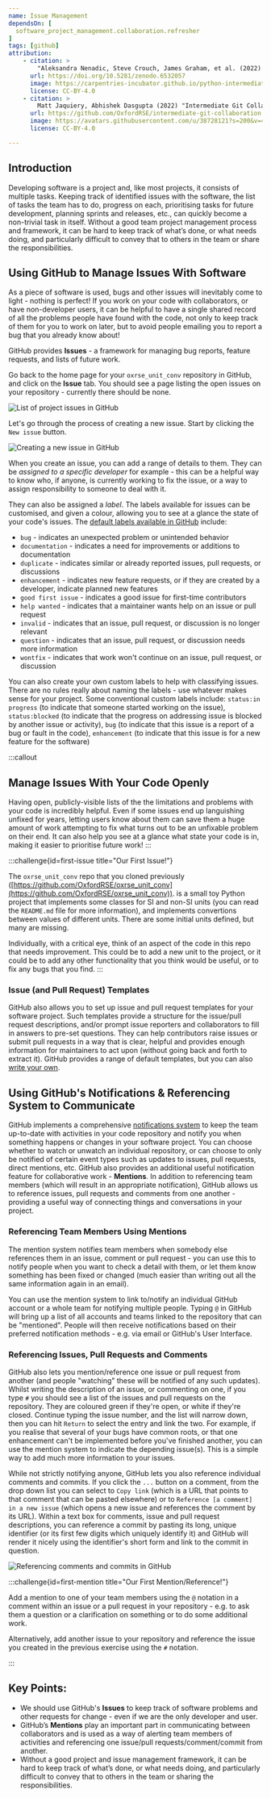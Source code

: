 ```yaml
---
name: Issue Management
dependsOn: [
  software_project_management.collaboration.refresher
]
tags: [github]
attribution: 
    - citation: >
        "Aleksandra Nenadic, Steve Crouch, James Graham, et al. (2022). carpentries-incubator/python-intermediate-development: beta (beta). Zenodo. https://doi.org/10.5281/zenodo.6532057"
      url: https://doi.org/10.5281/zenodo.6532057
      image: https://carpentries-incubator.github.io/python-intermediate-development/assets/img/incubator-logo-blue.svg
      license: CC-BY-4.0
    - citation: >
        Matt Jaquiery, Abhishek Dasgupta (2022) "Intermediate Git Collaboration"
      url: https://github.com/OxfordRSE/intermediate-git-collaboration
      image: https://avatars.githubusercontent.com/u/38728121?s=200&v=4
      license: CC-BY-4.0

---
```


## Introduction

Developing software is a project and, like most projects, it consists of
multiple tasks. Keeping track of identified issues with the software, the list
of tasks the team has to do, progress on each, prioritising tasks for future
development, planning sprints and releases, etc., can quickly become a
non-trivial task in itself.  Without a good team project management process and
framework, it can be hard to keep track of what’s done, or what needs doing, and
particularly difficult to convey that to others in the team or share the
responsibilities.

## Using GitHub to Manage Issues With Software

As a piece of software is used, bugs and other issues will inevitably come to
light - nothing is perfect!  If you work on your code with collaborators, or
have non-developer users, it can be helpful to have a single shared record of
all the problems people have found with the code, not only to keep track of them
for you to work on later, but to avoid people emailing you to report a bug that
you already know about!

GitHub provides **Issues** - a framework for managing bug reports, feature requests, and lists of future work.

Go back to the home page for your `oxrse_unit_conv` repository in GitHub, and click on 
the **Issue** tab.
You should see a page listing the open issues on your repository - currently there should be none.

![List of project issues in GitHub](fig/github-issue-list.png)

Let's go through the process of creating a new issue. Start by clicking the `New issue` button.

![Creating a new issue in GitHub](fig/github-new-issue.png)

When you create an issue, you can add a range of details to them. They can be *assigned to a specific developer* for example - this can be a helpful way to know who, if anyone, is currently working to fix the issue, or a way to assign 
responsibility to someone to deal with it.

They can also be assigned a *label*. The labels available for issues can be customised, and given a colour, allowing you to see at a glance the state of your code's issues. The [default labels available in GitHub](https://docs.github.com/en/issues/using-labels-and-milestones-to-track-work/managing-labels) include:

- `bug` - indicates an unexpected problem or unintended behavior
- `documentation` - indicates a need for improvements or additions to documentation
- `duplicate` - indicates similar or already reported issues, pull requests, or discussions
- `enhancement` - indicates new feature requests, or if they are created by a developer, indicate planned new features
- `good first issue` - indicates a good issue for first-time contributors
- `help wanted` - indicates that a maintainer wants help on an issue or pull request
- `invalid` - indicates that an issue, pull request, or discussion is no longer relevant
- `question` - indicates that an issue, pull request, or discussion needs more information
- `wontfix` - indicates that work won't continue on an issue, pull request, or discussion

You can also create your own custom labels to help with classifying issues. There are no 
rules really about naming the labels - use whatever makes sense for your project. Some 
conventional custom labels include: `status:in progress` (to indicate that someone 
started working on the issue), `status:blocked` (to indicate that the progress on 
addressing issue is blocked by another issue or activity), `bug` (to indicate that this 
issue is a report of a bug or fault in the code), `enhancement` (to indicate that this 
issue is for a new feature for the software)


:::callout
## Manage Issues With Your Code Openly
Having open, publicly-visible lists of the the limitations and problems with
your code is incredibly helpful. Even if some issues end up languishing unfixed
for years, letting users know about them can save them a huge amount of work
attempting to fix what turns out to be an unfixable problem on their end. It can
also help you see at a glance what state your code is in, making it easier to
prioritise future work!
:::


:::challenge{id=first-issue title="Our First Issue!"}

The `oxrse_unit_conv` repo that you cloned previously 
([https://github.com/OxfordRSE/oxrse_unit_conv](https://github.com/OxfordRSE/oxrse_unit_conv)). 
is a small toy Python project that implements some classes for SI and non-SI units (you 
can
read the `README.md` file for more information), and implements convertions
between values of different units. There are some initial units defined, but many are 
missing. 

Individually, with a critical eye, think of an aspect of the code in this repo that 
needs improvement. This could be to add a new unit to the project, or it could be to add 
any other functionality that you think would be useful, or to fix any bugs that you 
find.
:::

### Issue (and Pull Request) Templates

GitHub also allows you to set up issue and pull request templates for your
software project.  Such templates provide a structure for the issue/pull request
descriptions, and/or prompt issue reporters and collaborators to fill in answers
to pre-set questions. They can help contributors raise issues or submit pull
requests in a way that is clear, helpful and provides enough information for
maintainers to act upon (without going back and forth to extract it). GitHub
provides a range of default templates, but you can also [write your
own](https://docs.github.com/en/communities/using-templates-to-encourage-useful-issues-and-pull-requests/configuring-issue-templates-for-your-repository).

## Using GitHub's Notifications & Referencing System to Communicate

GitHub implements a comprehensive [notifications system](https://docs.github.com/en/account-and-profile/managing-subscriptions-and-notifications-on-github/setting-up-notifications/configuring-notifications) 
to keep the team up-to-date with activities in your code repository and notify you when something happens or changes 
in your software project. You can choose whether to watch or unwatch an individual repository,
or can choose to only be notified of certain event types such as updates to issues, pull requests, direct mentions, 
etc. GitHub also provides an additional useful notification feature for collaborative work - **Mentions**. 
In addition to referencing team members (which will result in an appropriate notification), GitHub allows us 
to reference issues, pull requests and comments from one another - providing a useful way of connecting things 
and conversations in your project.

### Referencing Team Members Using Mentions

The mention system notifies team members when somebody else references them in
an issue, comment or pull request - you can use this to notify people when you
want to check a detail with them, or let them know something has been fixed or
changed (much easier than writing out all the same information again in an
email).  

You can use the mention system to link to/notify an individual GitHub account or
a whole team for notifying multiple people. Typing `@` in GitHub will
bring up a list of all accounts and teams linked to the repository that can be
"mentioned". People will then receive notifications based on their preferred
notification methods - e.g. via email or GitHub's User Interface.

### Referencing Issues, Pull Requests and Comments 

GitHub also lets you mention/reference one issue or pull request from another
(and people "watching" these will be notified of any such updates). Whilst
writing the description of an issue, or commenting on one, if you type
`#` you should see a list of the issues and pull requests on the
repository.  They are coloured green if they're open, or white if they're
closed. Continue typing the issue number, and the list will narrow down, then
you can hit `Return` to select the entry and link the two.  For
example, if you realise that several of your bugs have common roots, or that one
enhancement can't be implemented before you've finished another, you can use the
mention system to indicate the depending issue(s). This is a simple way to add
much more information to your issues.

While not strictly notifying anyone, GitHub lets you also reference individual comments and commits. If you click the
`...` button on a comment, from the drop down list you can select to `Copy link` (which is a URL that points to that
comment that can be pasted elsewhere) or to `Reference [a comment] in a new issue` (which opens a new issue and references
the comment by its URL). Within a text box for comments, issue and pull request descriptions, you can reference
a commit by pasting its long, unique identifier (or its first few digits which uniquely identify it)
and GitHub will render it nicely using the identifier's short form and link to the commit in question.

![Referencing comments and commits in GitHub](fig/github-reference-comments-commits.png)

:::challenge{id=first-mention title="Our First Mention/Reference!"}

Add a mention to one of your team members using the `@` notation 
in a comment within an issue or a pull request in your repository - e.g. to 
ask them a question or a clarification on something or to do some additional work. 

Alternatively, add another issue to your repository and reference the issue you created 
in the previous exercise using the `#` notation.

:::

## Key Points:
- We should use GitHub's **Issues** to keep track of software problems and other requests for change - even if we are the only developer and user.
- GitHub’s **Mentions** play an important part in communicating between collaborators and is used as a way of alerting team members of activities and referencing one issue/pull requests/comment/commit from another.
- Without a good project and issue management framework, it can be hard to keep track of what’s done, or what needs doing, and particularly difficult to convey that to others in the team or sharing the responsibilities.
